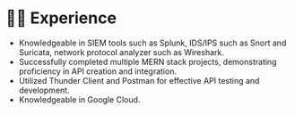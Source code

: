 # 👨‍💻 Experience

 - Knowledgeable in SIEM tools such as Splunk, IDS/IPS such as Snort and Suricata, network protocol analyzer such as Wireshark.
 - Successfully completed multiple MERN stack projects, demonstrating proficiency in API creation and integration.
 - Utilized Thunder Client and Postman for effective API testing and development.
 - Knowledgeable in Google Cloud.
